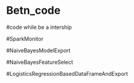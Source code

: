 # Betn_code


#code while be a intership


#SparkMonitor


#NaiveBayesModelExport


#NaiveBayesFeatureSelect


#LogisticsRegressionBasedDataFrameAndExport
